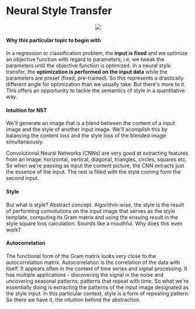 # Neural Style Transfer
<p align = 'center'>
  <img src = "https://images.squarespace-cdn.com/content/54856bade4b0c4cdfb17e3c0/1478946037611-W80NSF6WA0DRXE31SBCS/?content-type=image%2Fjpeg">
  </p>

#### Why this particular topic to begin with
In a regression or classification problem, the **input is fixed** and we optimize an objective function with regard to parameters, i.e. we tweak the parameters until the objective function is optimized. In a neural style transfer, the **optimization is performed on the input data** while the parameters are preset (fixed, pre-trained). So this represents a drastically different angle for optimization than we usually take. But there's more to it. This offers an opportunity to tackle the semantics of style in a quantitative way. 

#### Intuition for NST
We'll generate an image that is a blend between the content of a input image and the style of another input image. We'll acomplish this by balancing the content loss and the style loss of the blended image simultaneously.

Convolutional Neural Networks (CNNs) are very good at extracting features from an image: horizontal, vertical, diagonal, triangles, circles, squares etc. So when we're passing as input the content picture, the CNN extracts just the essence of the input. The rest is filled with the style coming form the second input.

#### Style
But what is style? Abstract concept. Algorithm-wise, the style is the result of performing convolutions on the input image that serves as the style template, computing its Gram matrix and using the ensuing result in the style square loss calculation. Sounds like a mouthful. Why does this even work? 

#### Autocorrelation 
The functional form of the Gram matrix looks very close to the autocorrelation matrix. Autocorrelation is the correlation of the data with itself. It appears often in the context of time series and signal processing. It has multiple applications - discovering the signal in the noise and uncovering seasonal patterns: patterns that repeat with time. So what we're essentially doing is extracting the patterns of the input image designated as the style input. In this particular context, style is a form of repeating pattern. So there we have it, the intuition behind the abstraction.
